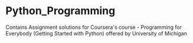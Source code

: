 # Python_Programming
Contains Assignment solutions for Coursera's course - Programming for Everybody (Getting Started with Python) offered by
University of Michigan
